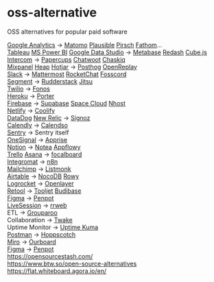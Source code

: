 # oss-alternative
OSS alternatives for popular paid software

[Google Analytics](https://analytics.google.com/analytics/web/) -> [Matomo](https://matomo.org/) [Plausible](https://plausible.io/) [Pirsch](pirsch.io) [Fathom](https://usefathom.com/)...\
[Tableau](https://www.tableau.com/) [MS Power BI](https://powerbi.microsoft.com/en-us/) [Google Data Studio](https://marketingplatform.google.com/about/data-studio/) -> [Metabase](https://www.metabase.com/) [Redash](https://redash.io/) [Cube.js](https://cube.dev/) \
[Intercom](intercom.com) -> [Papercups](Papercups.io) [Chatwoot](https://www.chatwoot.com/) [Chaskiq](https://chaskiq.io/)\
[Mixpanel](mixpanel.com) [Heap](https://heap.io/) [Hotjar](https://hotjar.com/) -> [Posthog](https://posthog.com/) [OpenReplay](https://openreplay.com/) \
[Slack](slack.com) -> [Mattermost](https://mattermost.com/) [RocketChat](https://rocket.chat/)  [Fosscord](https://fosscord.com/) \
[Segment](https://segment.com/) -> [Rudderstack](https://rudderstack.com/) [Jitsu](https://jitsu.com/) \
[Twilio](twilio.com) -> [Fonos](https://github.com/fonoster/fonos)\
[Heroku](heroku.com) -> [Porter](https://www.getporter.dev/)\
[Firebase](firebase.google.com) -> [Supabase](https://supabase.io/) [Space Cloud](https://spaceuptech.com/) [Nhost](https://nhost.io/) \
[Netlify](netlify.com) -> [Coolify](https://coollabs.io/coolify)\
[DataDog](https://www.datadoghq.com/) [New Relic](https://newrelic.com/) -> [Signoz](https://signoz.io/)\
[Calendly](https://calendly.com/) -> [Calendso](https://calendso.com/) \
[Sentry](https://sentry.io/welcome/) -> Sentry itself \
[OneSignal](https://onesignal.com/) -> [Apprise](https://github.com/caronc/apprise)\
[Notion](Notion.so) -> [Notea](https://cinwell.com/notea/) [Appflowy](https://www.appflowy.io/) \
[Trello](trello.com) [Asana](asana.com) -> [focalboard](focalboard.com)  \
[Integromat](https://www.integromat.com/en) -> [n8n](https://n8n.io/)  \
[Mailchimp](mailchimp.com) -> [Listmonk](https://listmonk.app/)  \
[Airtable](airtable.com) -> [NocoDB](nocodb.com) [Rowy](https://www.rowy.io/)  \
[Logrocket](https://logrocket.com/) -> [Openlayer](https://openreplay.com/)  \
[Retool](https://retool.com/) -> [Tooljet](tooljet.io) [Budibase](https://www.budibase.com) \
[Figma](figma.com) -> [Penpot](https://penpot.app/) \
[LiveSession](Livesesion.io) -> [rrweb](https://www.rrweb.io/)  \
ETL -> [Grouparoo](https://www.grouparoo.com/)  \
Collaboration -> [Twake](https://twake.app/)   \
Uptime Monitor -> [Uptime Kuma](https://github.com/louislam/uptime-kuma)  \
[Postman](https://www.postman.com/) -> [Hoppscotch](https://github.com/hoppscotch/hoppscotch)  \
[Miro](miro.com) -> [Ourboard](https://github.com/raimohanska/ourboard)  \
[Figma](figma.com) -> [Penpot](penpot.app)  \
https://opensourcestash.com/     \
https://www.btw.so/open-source-alternatives  \
https://flat.whiteboard.agora.io/en/

      
   
 
 
   
